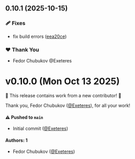 ## 0.10.1 (2025-10-15)

### 🩹 Fixes

- fix build errors ([eea20ce](https://github.com/highstate-io/highstate/commit/eea20ce))

### ❤️ Thank You

- Fedor Chubukov @Exeteres

# v0.10.0 (Mon Oct 13 2025)

:tada: This release contains work from a new contributor! :tada:

Thank you, Fedor Chubukov ([@Exeteres](https://github.com/Exeteres)), for all your work!

#### ⚠️ Pushed to `main`

- Initial commit ([@Exeteres](https://github.com/Exeteres))

#### Authors: 1

- Fedor Chubukov ([@Exeteres](https://github.com/Exeteres))
